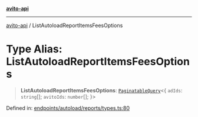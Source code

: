 [**avito-api**](../README.md)

***

[avito-api](../globals.md) / ListAutoloadReportItemsFeesOptions

# Type Alias: ListAutoloadReportItemsFeesOptions

> **ListAutoloadReportItemsFeesOptions**: [`PaginatableQuery`](PaginatableQuery.md)\<\{ `adIds`: `string`[]; `avitoIds`: `number`[]; \}\>

Defined in: [endpoints/autoload/reports/types.ts:80](https://github.com/demark-pro/avito-api/blob/1d3612bd3d7031e3e6036c5c6752c6189cef9c8c/src/endpoints/autoload/reports/types.ts#L80)
